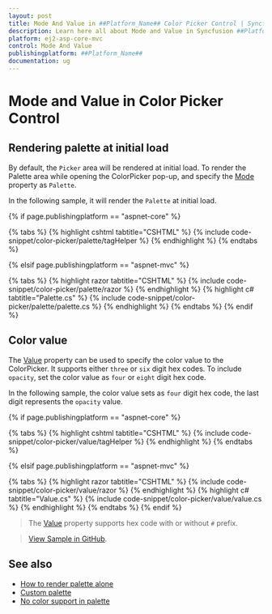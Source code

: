 ```yaml
---
layout: post
title: Mode And Value in ##Platform_Name## Color Picker Control | Syncfusion
description: Learn here all about Mode and Value in Syncfusion ##Platform_Name## Color Picker control of Syncfusion Essential JS 2 and more.
platform: ej2-asp-core-mvc
control: Mode And Value
publishingplatform: ##Platform_Name##
documentation: ug
---
```


# Mode and Value in Color Picker Control

## Rendering palette at initial load

By default, the `Picker` area will be rendered at initial load. To render the Palette area while opening the ColorPicker pop-up, and specify the [Mode](https://help.syncfusion.com/cr/aspnetcore-js2/Syncfusion.EJ2.Inputs.ColorPicker.html#Syncfusion_EJ2_Inputs_ColorPicker_Mode) property as `Palette`.

In the following sample, it will render the `Palette` at initial load.

{% if page.publishingplatform == "aspnet-core" %}

{% tabs %}
{% highlight cshtml tabtitle="CSHTML" %}
{% include code-snippet/color-picker/palette/tagHelper %}
{% endhighlight %}
{% endtabs %}

{% elsif page.publishingplatform == "aspnet-mvc" %}

{% tabs %}
{% highlight razor tabtitle="CSHTML" %}
{% include code-snippet/color-picker/palette/razor %}
{% endhighlight %}
{% highlight c# tabtitle="Palette.cs" %}
{% include code-snippet/color-picker/palette/palette.cs %}
{% endhighlight %}
{% endtabs %}
{% endif %}



## Color value

The [Value](https://help.syncfusion.com/cr/aspnetcore-js2/Syncfusion.EJ2.Inputs.ColorPicker.html#Syncfusion_EJ2_Inputs_ColorPicker_Value) property can be used to specify the color value to the ColorPicker. It supports either `three` or `six` digit hex codes. To include `opacity`, set the color value as `four` or `eight` digit hex code.

In the following sample, the color value sets as `four` digit hex code, the last digit represents the `opacity` value.

{% if page.publishingplatform == "aspnet-core" %}

{% tabs %}
{% highlight cshtml tabtitle="CSHTML" %}
{% include code-snippet/color-picker/value/tagHelper %}
{% endhighlight %}
{% endtabs %}

{% elsif page.publishingplatform == "aspnet-mvc" %}

{% tabs %}
{% highlight razor tabtitle="CSHTML" %}
{% include code-snippet/color-picker/value/razor %}
{% endhighlight %}
{% highlight c# tabtitle="Value.cs" %}
{% include code-snippet/color-picker/value/value.cs %}
{% endhighlight %}
{% endtabs %}
{% endif %}



> The [Value](https://help.syncfusion.com/cr/aspnetcore-js2/Syncfusion.EJ2.Inputs.ColorPicker.html#Syncfusion_EJ2_Inputs_ColorPicker_Value) property supports hex code with or without `#` prefix.

> [View Sample in GitHub](https://github.com/SyncfusionExamples/ASP-NET-Core-UG-Examples/tree/main/ColorPicker/ColorPickerSample).

## See also

* [How to render palette alone](./how-to/render-palette-alone)
* [Custom palette](./how-to/customize-colorpicker#custom-palette)
* [No color support in palette](./how-to/handle-no-color-support)